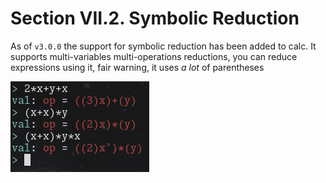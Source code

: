 # Section VII.2. Symbolic Reduction

As of `v3.0.0` the support for symbolic reduction has been added to calc. 
It supports multi-variables multi-operations reductions, you can reduce 
expressions using it, fair warning, it uses _a lot_ of parentheses

![symbolic reduction](/assets/multi_variable.png)
